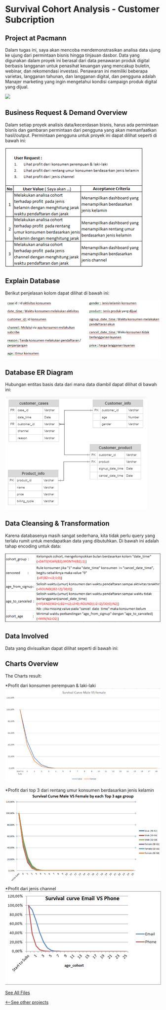 # Survival Cohort Analysis - Customer Subcription

## Project at Pacmann
Dalam tugas ini, saya akan mencoba mendemonstrasikan analisa data ujung ke ujung dari permintaan bisnis hingga tinjauan dasbor. Data yang digunakan dalam proyek ini berasal dari data penawaran produk digital berbasis langganan untuk penasihat keuangan yang mencakup buletin, webinar, dan rekomendasi investasi. Penawaran ini memiliki beberapa varietas, langganan tahunan, dan langganan digital, dan pengguna adalah Manajer marketing yang ingin mengetahui kondisi campaign produk digital yang dijual.

![](https://www.kaggle.com/datasets/5181bcd48fba8c7499605c6bfe96a330eed508ecbdad865889871de8aa307c94)

## Business Request & Demand Overview
Dalam setiap proyek analisis data/kecerdasan bisnis, harus ada permintaan bisnis dan gambaran permintaan dari pengguna yang akan memanfaatkan hasil/output. Permintaan pengguna untuk proyek ini dapat dilihat seperti di bawah ini:

![](/images/bizreq.PNG )

## Explain Database
Berikut penjelasan kolom dapat dilihat di bawah ini:

![](/images/Explain.PNG)

## Database ER Diagram
Hubungan entitas basis data dari mana data diambil dapat dilihat di bawah ini:

![](/images/ERD.PNG)

## Data Cleansing & Transformation
Karena databasenya masih sangat sederhana, kita tidak perlu query yang terlalu rumit untuk mendapatkan data yang dibutuhkan. Di bawah ini adalah tahap encoding untuk data:

![](/images/penjelasan.PNG)

## Data Involved
Data yang divisualkan dapat dilihat seperti di bawah ini:


## Charts Overview
The Charts result:

*Profit dari konsumen perempuan & laki-laki
![](/images/p1.PNG)

*Profit dari top 3 dari rentang umur konsumen berdasarkan jenis kelamin
![](/images/p2.PNG)

*Profit dari jenis channel
![](/images/p3.PNG)


[See All Files](https://github.com/mzfuadi97/Cohort-Customer-Subscribtion)

[<--See other projects](https://mzfuadi97.github.io/#[object%20Object])
